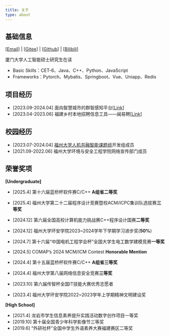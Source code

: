 ```yaml
---
title: 关于
type: about
---
```


## 基础信息

[[Email](mailto:1981270473@qq.com)] | [[Gitee](https://gitee.com/huoyu233)] | [[Github](https://github.com/HuoYu233)] | [[Bilibili](https://space.bilibili.com/82505737)]

厦门大学人工智能硕士研究生在读

- Basic Skills：CET-6、Java、C++、Python、JavaScript
- Frameworks：Pytorch、Mybatis、Springboot、Vue、Uniapp、Redis

## 项目经历

- [2023.09-2024.04] 面向智慧城市的群智感知平台[[Link](https://www.fzu-urbansensing.com/Platforms-Applications/Crowdsensing_Platform/)]
- [2023.04-2023.06] 福建乡村本地招聘信息工具——闽易聘[[Link](https://gitee.com/huoyu233/minyipin)]

## 校园经历

- [2023.07-2024.04] [福州大学人机共融智能课题组](https://www.fzu-urbansensing.com/)开发组成员
- [2021.09-2022.06] 福州大学环境与安全工程学院网络宣传部门成员

## 荣誉奖项

**[Undergraduate]**

- [2025.4] 第十六届蓝桥杯软件赛C/C++ **A组省二等奖**

- [2025.4] 福州大学第二十二届程序设计竞赛暨校ACM/ICPC集训队选拔赛**三等奖**

- [2024.12] 第六届全国高校计算机能力挑战赛C++程序设计国赛**二等奖**
- [2024.12] 福州大学环安学院2023~2024学年下学期学习进步奖(**50%**)
- [2024.7] 第十六届“中国电机工程学会杯”全国大学生电工数学建模竞赛**一等奖**
- [2024.5] COMAP’s 2024 MCM/ICM Contest **Honorable Mention**
- [2024.4] 第十五届蓝桥杯软件赛C/C++ **A组省三等奖**
- [2024.4] 福州大学第八届网络信息安全竞赛**三等奖**
- [2023.10] 第六届传智杯全国IT技能大赛优秀志愿者
- [2023.4] 福州大学环安学院2022~2023学年上学期精神文明建设奖

**[High School]**

- [2021.4] 龙岩市学生信息素养提升实践活动数字创作项目一等奖
- [2019.10] 第十届全国青少年科学影像节三等奖
- [2019.6] “外研社杯”全国中学生外语素养大赛福建赛区二等奖
